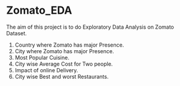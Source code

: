 # Zomato_EDA

The aim of this project is to do Exploratory Data Analysis on Zomato Dataset.
1. Country where Zomato has major Presence.
2. City where Zomato has major Presence.
3. Most Popular Cuisine.
4. City wise Average Cost for Two people.
5. Impact of online Delivery.
6. City wise Best and worst Restaurants.

